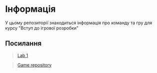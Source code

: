 # Інформація

У цьому репозиторії знаходиться інформація про команду та гру для курсу "Вступ до ігрової розробки"

## Посилання

> [Lab 1](./readme-lab-1.md)

> [Game repository](https://github.com/gamedev-team-15/game)
